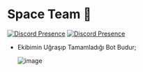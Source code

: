 # Space Team 💢
[![Discord Presence](https://lanyard.cnrad.dev/api/727342003339395146)](https://discord.com/users/727342003339395146)
[![Discord Presence](https://lanyard.cnrad.dev/api/896834304930369578)](https://discord.com/users/896834304930369578)

- Ekibimin Uğraşıp Tamamladığı Bot Budur; <p> 
![image]([https://github.com/Approval-Denial/Guard-Bot/assets/74969246/db44db67-46dc-49b0-8d77-110040948d8d](https://cdn.discordapp.com/attachments/996025851298717798/1112842508788048012/image.png))
